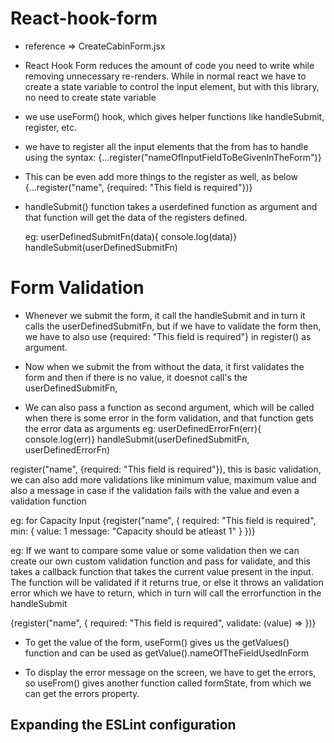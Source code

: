 # React-hook-form

- reference => CreateCabinForm.jsx
- React Hook Form reduces the amount of code you need to write while removing unnecessary re-renders. While in normal react we have to create a state variable to control the input element, but with this library, no need to create state variable

- we use useForm() hook, which gives helper functions like handleSubmit, register, etc.
- we have to register all the input elements that the from has to handle using the syntax: {...register("nameOfInputFieldToBeGivenInTheForm")}
- This can be even add more things to the register as well, as below
  {...register("name", {required: "This field is required"})}

- handleSubmit() function takes a userdefined function as argument and that function will get the data of the registers defined.

  eg:
  userDefinedSubmitFn(data){ console.log(data)}
  handleSubmit(userDefinedSubmitFn)

# Form Validation

- Whenever we submit the form, it call the handleSubmit and in turn it calls the userDefinedSubmitFn, but if we have to validate the form then, we have to also use {required: "This field is required"} in register() as argument.
- Now when we submit the from without the data, it first validates the form and then if there is no value, it doesnot call's the userDefinedSubmitFn,

- We can also pass a function as second argument, which will be called when there is some error in the form validation, and that function gets the error data as arguments
  eg:
  userDefinedErrorFn(err){ console.log(err)}
  handleSubmit(userDefinedSubmitFn, userDefinedErrorFn)

register("name", {required: "This field is required"}), this is basic validation, we can also add more validations like minimum value, maximum value and also a message in case if the validation fails with the value and even a validation function

eg: for Capacity Input
{register("name", {
required: "This field is required",
min: {
value: 1
message: "Capacity should be atleast 1"
}
})}

eg: If we want to compare some value or some validation then we can create our own custom validation function and pass for validate, and this takes a callback function that takes the current value present in the input. The function will be validated if it returns true, or else it throws an validation error which we have to return, which in turn will call the errorfunction in the handleSubmit

{register("name", {
required: "This field is required",
validate: (value) =>
})}

- To get the value of the form, useForm() gives us the getValues() function and can be used as getValue().nameOfTheFieldUsedInForm

- To display the error message on the screen, we have to get the errors, so useFrom() gives another function called formState, from which we can get the errors property.


## Expanding the ESLint configuration
